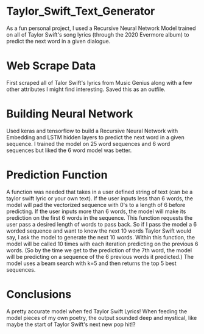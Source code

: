 # Taylor_Swift_Text_Generator
As a fun personal project, I used a Recursive Neural Network Model trained on all of Taylor Swift's song lyrics (through the 2020 Evermore album) to predict the next word in a given dialogue.

# Web Scrape Data
First scraped all of Talor Swift's lyrics from Music Genius along with a few other attributes I might find interesting. Saved this as an outfile.

# Building Neural Network
Used keras and tensorflow to build a Recursive Neural Network with Embedding and LSTM hidden layers to predict the next word in a given sequence. I trained the model on 25 word sequences and 6 word sequences but liked the 6 word model was better.

# Prediction Function
A function was needed that takes in a user defined string of text (can be a taylor swift lyric or your own text). If the user inputs less than 6 words, the model will pad the vectorized sequence with 0's to a length of 6 before predicting. If the user inputs more than 6 words, the model will make its prediction on the first 6 words in the sequence. This function requests the user pass a desired length of words to pass back. So if I pass the model a 6 worded sequence and want to know the next 10 words Taylor Swift would say, I ask the model to generate the next 10 words. Within this function, the model will be called 10 times with each iteration predicting on the previous 6 words. (So by the time we get to the prediction of the 7th word, the model will be predicting on a sequence of the 6 previous words it predicted.) The model uses a beam search with k=5 and then returns the top 5 best sequences.

# Conclusions
A pretty accurate model when fed Taylor Swift Lyrics! When feeding the model pieces of my own poetry, the output sounded deep and mystical, like maybe the start of Taylor Swift's next new pop hit!?
